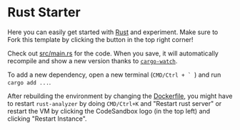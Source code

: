 # Rust Starter

Here you can easily get started with [Rust](https://www.rust-lang.org/) and experiment. Make sure to Fork this template by clicking the button in the top right corner!

Check out [src/main.rs](./src/main.rs) for the code. When you save, it will automatically recompile and show a new version thanks to [`cargo-watch`](https://crates.io/crates/cargo-watch).

To add a new dependency, open a new terminal (```CMD/Ctrl + ` ```) and run `cargo add ...`.

After rebuilding the environment by changing the [Dockerfile](./.codesandbox/Dockerfile), you might have to restart `rust-analyzer` by doing `CMD/Ctrl+K` and "Restart rust server" or restart the VM by clicking the CodeSandbox logo (in the top left) and clicking "Restart Instance".
